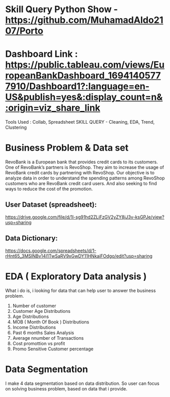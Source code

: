 # Skill Query Python Show  - https://github.com/MuhamadAldo2107/Porto
# Dashboard Link : https://public.tableau.com/views/EuropeanBankDashboard_16941405777910/Dashboard1?:language=en-US&publish=yes&:display_count=n&:origin=viz_share_link

Tools Used : Collab, Spreadsheet
SKILL QUERY - Cleaning, EDA, Trend, Clustering

# Business Problem & Data set

RevoBank is a European bank that provides credit cards to its customers. One of RevoBank’s partners is RevoShop. They aim to increase the usage of RevoBank credit cards by partnering with RevoShop. 
Our objective is to analyze data in order to understand the spending patterns among RevoShop customers who are RevoBank credit card users. And also seeking to find ways to reduce the cost of the promotion.


## User Dataset (spreadsheet):
https://drive.google.com/file/d/1l-sg91hd2ZLiFzGV2yZY8jJ3v-ksGPJe/view?usp=sharing

## Data Dictionary:
https://docs.google.com/spreadsheets/d/1-rHnt65_3MSINBv14I1TwSaRV9xGwDY11HNkaiFOdgo/edit?usp=sharing

# EDA ( Exploratory Data analysis ) 

What i do is, i looking for data that can help user to answer the business problem.

1. Number of customer
2. Customer Age Distributions
3. Age Distributions
4. MOB ( Month Of Book ) Distributions
5. Income Distributions
6. Past 6 months Sales Analysis
7. Average nnumber of Transactions
8. Cost promottion vs profit
9. Promo Sensitive Customer percentage

# Data Segmentation

I make 4 data segmentation based on data distribution. So user can focus on solving business problem,
based on data that i provide.
